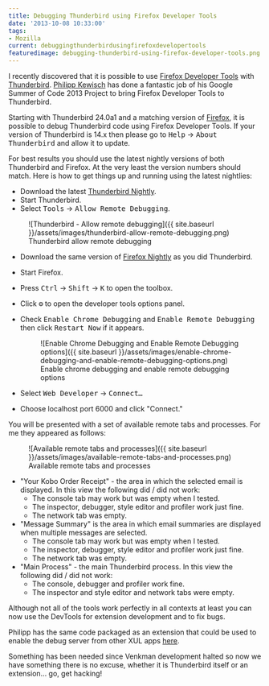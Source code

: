 ```yaml
---
title: Debugging Thunderbird using Firefox Developer Tools
date: '2013-10-08 10:33:00'
tags:
- Mozilla
current: debuggingthunderbirdusingfirefoxdevelopertools
featuredimage: debugging-thunderbird-using-firefox-developer-tools.png
---
```


I recently discovered that it is possible to use [Firefox Developer Tools](https://developer.mozilla.org/docs/Tools) with [Thunderbird](http://www.mozilla.org/thunderbird/). [Philipp Kewisch](https://twitter.com/pkewisch) has done a fantastic job of his Google Summer of Code 2013 Project to bring Firefox Developer Tools to Thunderbird.

Starting with Thunderbird 24.0a1 and a matching version of [Firefox](https://www.mozilla.org/firefox/fx/#desktop), it is possible to debug Thunderbird code using Firefox Developer Tools. If your version of Thunderbird is 14.x then please go to <kbd>Help</kbd> &rarr; <kbd>About Thunderbird</kbd> and allow it to update.

For best results you should use the latest nightly versions of both Thunderbird and Firefox. At the very least the version numbers should match. Here is how to get things up and running using the latest nightlies:

* Download the latest [Thunderbird Nightly](http://ftp.mozilla.org/pub/mozilla.org/thunderbird/nightly/latest-comm-central/).
* Start Thunderbird.
* Select <kbd>Tools</kbd> &rarr; <kbd>Allow Remote Debugging</kbd>.

<figure markdown="1">
  ![Thunderbird - Allow remote debugging]({{ site.baseurl }}/assets/images/thunderbird-allow-remote-debugging.png)
  <figcaption>Thunderbird allow remote debugging</figcaption>
</figure>

* Download the same version of [Firefox Nightly](http://ftp.mozilla.org/pub/mozilla.org/firefox/nightly/latest-trunk/) as you did Thunderbird.
* Start Firefox.
* Press <kbd>Ctrl</kbd> &rarr; <kbd>Shift</kbd> &rarr; <kbd>K</kbd> to open the toolbox.
* Click <kbd>&#9881;</kbd> to open the developer tools options panel.
* Check <kbd>Enable Chrome Debugging</kbd> and <kbd>Enable Remote Debugging</kbd> then click <kbd>Restart Now</kbd> if it appears.

  <figure markdown="1">
    ![Enable Chrome Debugging and Enable Remote Debugging options]({{ site.baseurl }}/assets/images/enable-chrome-debugging-and-enable-remote-debugging-options.png)
    <figcaption>Enable chrome debugging and enable remote debugging options</figcaption>
  </figure>
* Select <kbd>Web Developer</kbd> &rarr; <kbd>Connect…</kbd>
* Choose localhost port 6000 and click "Connect."

You will be presented with a set of available remote tabs and processes. For me they appeared as follows:

<figure markdown="1">
  ![Available remote tabs and processes]({{ site.baseurl }}/assets/images/available-remote-tabs-and-processes.png)
  <figcaption>Available remote tabs and processes</figcaption>
</figure>

* "Your Kobo Order Receipt" - the area in which the selected email is displayed. In this view the following did / did not work:
  * The console tab may work but was empty when I tested.
  * The inspector, debugger, style editor and profiler work just fine.
  * The  network tab was empty.
* "Message Summary" is the area in which email summaries are displayed when multiple messages are selected.
  * The console tab may work but was empty when I tested.
  * The inspector, debugger, style editor and profiler work just fine.
  * The network tab was empty.
* "Main Process" - the main Thunderbird process. In this view the following did / did not work:
  * The console, debugger and profiler work fine.
  * The inspector and style editor and network tabs were empty.

Although not all of the tools work perfectly in all contexts at least you can now use the DevTools for extension development and to fix bugs.

Philipp has the same code packaged as an extension that could be used to enable the debug server from other XUL apps [here](https://addons.mozilla.org/en-US/thunderbird/addon/remote-developer-tools-server/).

Something has been needed since Venkman development halted so now we have something there is no excuse, whether it is Thunderbird itself or an extension... go, get hacking!
